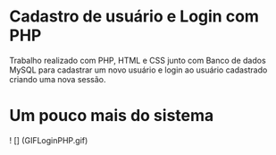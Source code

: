 # Cadastro de usuário e Login com PHP

Trabalho realizado com PHP, HTML e CSS junto com Banco de dados MySQL para cadastrar um novo usuário e login ao usuário cadastrado criando uma nova sessão.

# Um pouco mais do sistema

! [] (GIFLoginPHP.gif)
